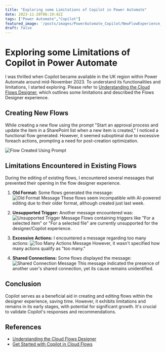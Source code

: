 ```yaml
---
title: "Exploring some Limitations of Copilot in Power Automate"
date: 2023-11-20T06:19:42Z
tags: ["Power Automate","Copilot"]
featured_image: '/posts/images/PowerAutomate_Copilot/NewFlowExperience_withPrompting.png'
draft: false
---
```


# Exploring some Limitations of Copilot in Power Automate

I was thrilled when Copilot became available in the UK region within Power Automate around mid-November 2023. To understand its functionalities and limitations, I started exploring. Please refer to [Understanding the Cloud Flows Designer](https://learn.microsoft.com/en-us/power-automate/flows-designer), which outlines some limitations and described the Flows Designer experience.

## Creating New Flows

While creating a new flow using the prompt "Start an approval process and update the item in a SharePoint list when a new item is created," I noticed a functional flow generated. However, it seemed suboptimal due to excessive foreach actions, prompting a need for post-creation optimization.

![Flow Created Using Prompt](../images/PowerAutomate_Copilot/NewFlowExperience_withPrompting.png)

## Limitations Encountered in Existing Flows

During the editing of existing flows, I encountered several messages that prevented their opening in the flow designer experience.

1. **Old Format:** Some flows generated the message:
    ![Old Format Message](../images/PowerAutomate_Copilot/OldFormat.png)
    These flows seem incompatible with AI-powered editing due to their older format, although created just last week.

2. **Unsupported Trigger:** Another message encountered was:
    ![Unsupported Trigger Message](../images/PowerAutomate_Copilot/UnSupportedTrigger.png)
    Flows containing triggers like "For a selected item" or "For a selected file" are currently unsupported for the designer/Copilot experience.

3. **Excessive Actions:** I encountered a message regarding too many actions:
    ![Too Many Actions Message](../images/PowerAutomate_Copilot/TooManyActions.png)
    However, it wasn't specified how many actions qualify as "too many."

4. **Shared Connections:** Some flows displayed the message:
    ![Shared Connection Message](../images/PowerAutomate_Copilot/PowerAutomate_TooManyActionsAndOthers.png)
    This message indicated the presence of another user's shared connection, yet its cause remains unidentified.

## Conclusion

Copilot serves as a beneficial aid in creating and editing flows within the designer experience, saving time. However, it exhibits limitations and remains in its early stages, with potential for significant growth. It's crucial to validate Copilot's responses and recommendations.

## References

- [Understanding the Cloud Flows Designer](https://learn.microsoft.com/en-us/power-automate/flows-designer)
- [Get Started with Copilot in Cloud Flows](https://learn.microsoft.com/en-us/power-automate/get-started-with-copilot)